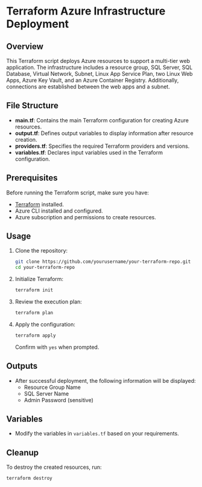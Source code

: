 # Terraform Azure Infrastructure Deployment

## Overview

This Terraform script deploys Azure resources to support a multi-tier web application. The infrastructure includes a resource group, SQL Server, SQL Database, Virtual Network, Subnet, Linux App Service Plan, two Linux Web Apps, Azure Key Vault, and an Azure Container Registry. Additionally, connections are established between the web apps and a subnet.

## File Structure

- **main.tf**: Contains the main Terraform configuration for creating Azure resources.
- **output.tf**: Defines output variables to display information after resource creation.
- **providers.tf**: Specifies the required Terraform providers and versions.
- **variables.tf**: Declares input variables used in the Terraform configuration.

## Prerequisites

Before running the Terraform script, make sure you have:

- [Terraform](https://www.terraform.io/downloads.html) installed.
- Azure CLI installed and configured.
- Azure subscription and permissions to create resources.

## Usage

1. Clone the repository:

    ```bash
    git clone https://github.com/yourusername/your-terraform-repo.git
    cd your-terraform-repo
    ```

2. Initialize Terraform:

    ```bash
    terraform init
    ```

3. Review the execution plan:

    ```bash
    terraform plan
    ```

4. Apply the configuration:

    ```bash
    terraform apply
    ```

    Confirm with `yes` when prompted.

## Outputs

- After successful deployment, the following information will be displayed:
  - Resource Group Name
  - SQL Server Name
  - Admin Password (sensitive)

## Variables

- Modify the variables in `variables.tf` based on your requirements.

## Cleanup

To destroy the created resources, run:

```bash
terraform destroy
